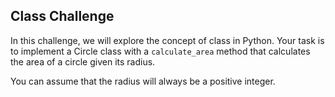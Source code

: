 ## Class Challenge
In this challenge, we will explore the concept of class in Python. Your task is to implement a Circle class with a `calculate_area` method that calculates the area of a circle given its radius.

You can assume that the radius will always be a positive integer.